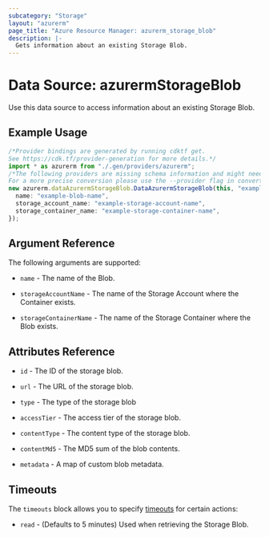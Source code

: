 ```yaml
---
subcategory: "Storage"
layout: "azurerm"
page_title: "Azure Resource Manager: azurerm_storage_blob"
description: |-
  Gets information about an existing Storage Blob.
---
```


# Data Source: azurermStorageBlob

Use this data source to access information about an existing Storage Blob.

## Example Usage

```typescript
/*Provider bindings are generated by running cdktf get.
See https://cdk.tf/provider-generation for more details.*/
import * as azurerm from "./.gen/providers/azurerm";
/*The following providers are missing schema information and might need manual adjustments to synthesize correctly: azurerm.
For a more precise conversion please use the --provider flag in convert.*/
new azurerm.dataAzurermStorageBlob.DataAzurermStorageBlob(this, "example", {
  name: "example-blob-name",
  storage_account_name: "example-storage-account-name",
  storage_container_name: "example-storage-container-name",
});

```

## Argument Reference

The following arguments are supported:

*   `name` - The name of the Blob.

*   `storageAccountName` - The name of the Storage Account where the Container exists.

*   `storageContainerName` - The name of the Storage Container where the Blob exists.

## Attributes Reference

*   `id` - The ID of the storage blob.

*   `url` - The URL of the storage blob.

*   `type` - The type of the storage blob

*   `accessTier` - The access tier of the storage blob.

*   `contentType` - The content type of the storage blob.

*   `contentMd5` - The MD5 sum of the blob contents.

*   `metadata` - A map of custom blob metadata.

## Timeouts

The `timeouts` block allows you to specify [timeouts](https://www.terraform.io/language/resources/syntax#operation-timeouts) for certain actions:

* `read` - (Defaults to 5 minutes) Used when retrieving the Storage Blob.
